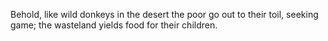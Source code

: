 Behold, like wild donkeys in the desert the poor go out to their toil, seeking game; the wasteland yields food for their children.
